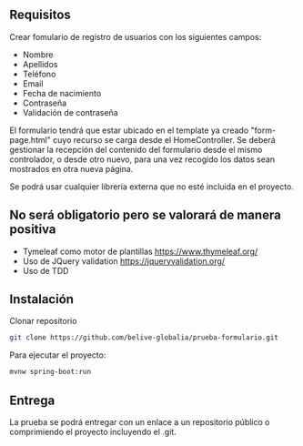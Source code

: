 ## Requisitos
Crear fomulario de registro de usuarios con los siguientes campos:
- Nombre
- Apellidos
- Teléfono
- Email
- Fecha de nacimiento
- Contraseña
- Validación de contraseña


El formulario tendrá que estar ubicado en el template ya creado "form-page.html" cuyo recurso se carga desde el HomeController. Se deberá gestionar la recepción del contenido del formulario desde el mismo controlador, o desde otro nuevo, para una vez recogido los datos sean mostrados en otra nueva página.

Se podrá usar cualquier libreria externa que no esté incluida en el proyecto.

## No será obligatorio pero se valorará de manera positiva 
- Tymeleaf como motor de plantillas https://www.thymeleaf.org/
- Uso de JQuery validation https://jqueryvalidation.org/
- Uso de TDD

## Instalación
Clonar repositorio

```sh
git clone https://github.com/belive-globalia/prueba-formulario.git
```

Para ejecutar el proyecto:

```sh
mvnw spring-boot:run
```

## Entrega
La prueba se podrá entregar con un enlace a un repositorio público o comprimiendo el proyecto incluyendo el .git.
